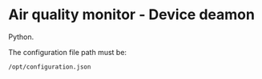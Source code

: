 # Air quality monitor - Device deamon

Python.

The configuration file path must be:
```
/opt/configuration.json
```